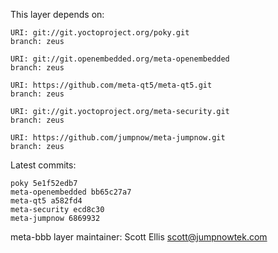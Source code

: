 This layer depends on:

    URI: git://git.yoctoproject.org/poky.git
    branch: zeus

    URI: git://git.openembedded.org/meta-openembedded
    branch: zeus

    URI: https://github.com/meta-qt5/meta-qt5.git
    branch: zeus 

    URI: git://git.yoctoproject.org/meta-security.git
    branch: zeus 

    URI: https://github.com/jumpnow/meta-jumpnow.git
    branch: zeus


Latest commits:

    poky 5e1f52edb7
    meta-openembedded bb65c27a7
    meta-qt5 a582fd4
    meta-security ecd8c30
    meta-jumpnow 6869932


meta-bbb layer maintainer: Scott Ellis <scott@jumpnowtek.com>
